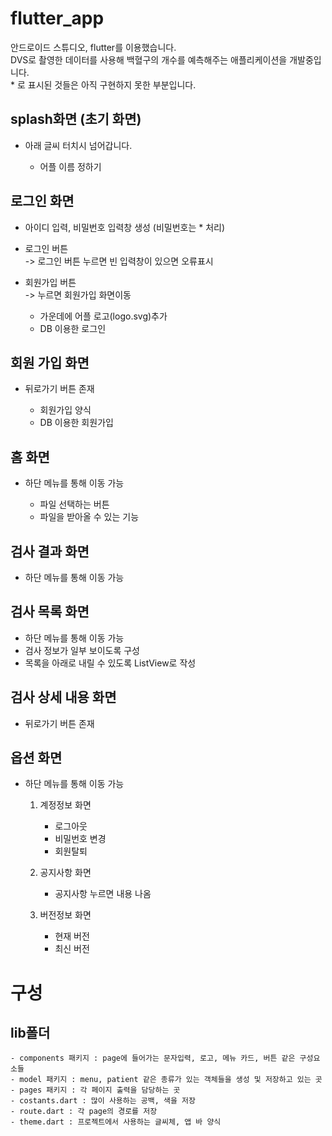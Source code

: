 # flutter_app

안드로이드 스튜디오, flutter를 이용했습니다.    
DVS로 촬영한 데이터를 사용해 백혈구의 개수를 예측해주는 애플리케이션을 개발중입니다.    
      * 로 표시된 것들은 아직 구현하지 못한 부분입니다.

## splash화면 (초기 화면)
- 아래 글씨 터치시 넘어갑니다.
    
    * 어플 이름 정하기

## 로그인 화면
- 아이디 입력, 비밀번호 입력창 생성 (비밀번호는 * 처리)
- 로그인 버튼    
    -> 로그인 버튼 누르면 빈 입력창이 있으면 오류표시
- 회원가입 버튼    
    -> 누르면 회원가입 화면이동
    
    * 가운데에 어플 로고(logo.svg)추가
    * DB 이용한 로그인

## 회원 가입 화면
- 뒤로가기 버튼 존재

    * 회원가입 양식
    * DB 이용한 회원가입

## 홈 화면
- 하단 메뉴를 통해 이동 가능

    * 파일 선택하는 버튼
    * 파일을 받아올 수 있는 기능

## 검사 결과 화면
- 하단 메뉴를 통해 이동 가능

## 검사 목록 화면
- 하단 메뉴를 통해 이동 가능
- 검사 정보가 일부 보이도록 구성
- 목록을 아래로 내릴 수 있도록 ListView로 작성

## 검사 상세 내용 화면
- 뒤로가기 버튼 존재

## 옵션 화면
 - 하단 메뉴를 통해 이동 가능

    1. 계정정보 화면
        - 로그아웃
        - 비밀번호 변경
        - 회원탈퇴

    2. 공지사항 화면
        - 공지사항 누르면 내용 나옴

    3. 버전정보 화면
        - 현재 버전
        - 최신 버전


# 구성
## lib폴더
    - components 패키지 : page에 들어가는 문자입력, 로고, 메뉴 카드, 버튼 같은 구성요소들
    - model 패키지 : menu, patient 같은 종류가 있는 객체들을 생성 및 저장하고 있는 곳
    - pages 패키지 : 각 페이지 출력을 담당하는 곳
    - costants.dart : 많이 사용하는 공백, 색을 저장
    - route.dart : 각 page의 경로를 저장
    - theme.dart : 프로젝트에서 사용하는 글씨체, 앱 바 양식 
